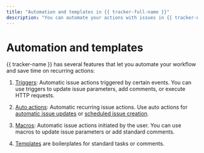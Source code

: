 ```yaml
---
title: "Automation and templates in {{ tracker-full-name }}"
description: "You can automate your actions with issues in {{ tracker-name }} using triggers, auto actions, macros, and templates."
---
```


# Automation and templates

{{ tracker-name }} has several features that let you automate your workflow and save time on recurring actions:

1. [Triggers](user/trigger.md): Automatic issue actions triggered by certain events. You can use triggers to update issue parameters, add comments, or execute HTTP requests.

1. [Auto actions](user/autoactions.md): Automatic recurring issue actions. Use auto actions for [automatic issue updates](user/create-autoaction.md) or [scheduled issue creation](user/ticket-schedule.md).

1. [Macros](manager/create-macroses.md): Automatic issue actions initiated by the user. You can use macros to update issue parameters or add standard comments.

1. [Templates](user/ticket-template.md) are boilerplates for standard tasks or comments.


